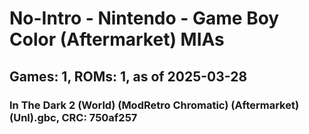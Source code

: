 # No-Intro - Nintendo - Game Boy Color (Aftermarket) MIAs
## Games: 1, ROMs: 1, as of 2025-03-28

### In The Dark 2 (World) (ModRetro Chromatic) (Aftermarket) (Unl).gbc, CRC: 750af257
